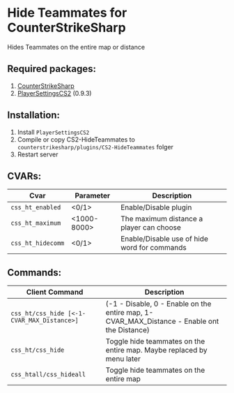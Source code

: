 # Hide Teammates for CounterStrikeSharp
Hides Teammates on the entire map or distance

## Required packages:
1. [CounterStrikeSharp](https://github.com/roflmuffin/CounterStrikeSharp/)
2. [PlayerSettingsCS2](https://github.com/NickFox007/PlayerSettingsCS2) (0.9.3)

## Installation:
1. Install `PlayerSettingsCS2`
2. Compile or copy CS2-HideTeammates to `counterstrikesharp/plugins/CS2-HideTeammates` folger
3. Restart server

## CVARs:
Cvar | Parameter | Description
--- | --- | ---
`css_ht_enabled` | <0/1> | Enable/Disable plugin
`css_ht_maximum` | <1000-8000> | The maximum distance a player can choose
`css_ht_hidecomm` | <0/1> | Enable/Disable use of hide word for commands

## Commands:
Client Command | Description
--- | ---
`css_ht/css_hide [<-1-CVAR_MAX_Distance>]` | (-1 - Disable, 0 - Enable on the entire map, 1-CVAR_MAX_Distance - Enable ont the Distance)
`css_ht/css_hide` | Toggle hide teammates on the entire map. Maybe replaced by menu later
`css_htall/css_hideall` | Toggle hide teammates on the entire map
